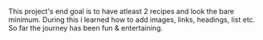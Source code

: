 This project's end goal is to have atleast 2 recipes and look the bare minimum. During this i learned how to add images, links, headings, list etc. So far the journey has been
fun & entertaining.
